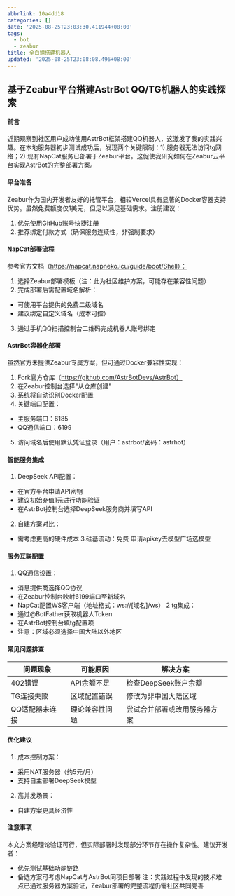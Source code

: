 ```yaml
---
abbrlink: 10a4dd18
categories: []
date: '2025-08-25T23:03:30.411944+08:00'
tags:
  - bot
  - zeabur
title: 全白嫖搭建机器人
updated: '2025-08-25T23:08:08.496+08:00'
---
```

## 基于Zeabur平台搭建AstrBot QQ/TG机器人的实践探索

#### 前言

近期观察到社区用户成功使用AstrBot框架搭建QQ机器人，这激发了我的实践兴趣。在本地服务器初步测试成功后，发现两个关键限制：1) 服务器无法访问tg网络；2) 现有NapCat服务已部署于Zeabur平台。这促使我研究如何在Zeabur云平台实现AstrBot的完整部署方案。

#### 平台准备

Zeabur作为国内开发者友好的托管平台，相较Vercel具有显著的Docker容器支持优势。虽然免费额度仅1美元，但足以满足基础需求。注册建议：

1. 优先使用GitHub账号快捷注册
2. 推荐绑定付款方式（确保服务连续性，非强制要求）

#### NapCat部署流程

参考官方文档（https://napcat.napneko.icu/guide/boot/Shell）：

1. 选择Zeabur部署模板（注：此为社区维护方案，可能存在兼容性问题）
2. 完成部署后需配置域名解析：

- 可使用平台提供的免费二级域名
- 建议绑定自定义域名（成本可控）

3. 通过手机QQ扫描控制台二维码完成机器人账号绑定

#### AstrBot容器化部署

虽然官方未提供Zeabur专属方案，但可通过Docker兼容性实现：

1. Fork官方仓库（https://github.com/AstrBotDevs/AstrBot）
2. 在Zeabur控制台选择"从仓库创建"
3. 系统将自动识别Docker配置
4. 关键端口配置：

- 主服务端口：6185
- QQ通信端口：6199

5. 访问域名后使用默认凭证登录（用户：astrbot/密码：astrhot）

#### 智能服务集成

1. DeepSeek API配置：

- 在官方平台申请API密钥
- 建议初始充值1元进行功能验证
- 在AstrBot控制台选择DeepSeek服务商并填写API

2. 自建方案对比：

- 需考虑更高的硬件成本
  3.硅基流动：免费
  申请apikey去模型广场选模型

#### 服务互联配置

1. QQ通信设置：

- 消息提供商选择QQ协议
- 在Zeabur控制台映射6199端口至新域名
- NapCat配置WS客户端（地址格式：ws://[域名]/ws）
  2 tg集成：
- 通过@BotFather获取机器人Token
- 在AstrBot控制台填tg配置项
- 注意：区域必须选择中国大陆以外地区

#### 常见问题排查

| 问题现象       | 可能原因       | 解决方案                     |
| -------------- | -------------- | ---------------------------- |
| 402错误        | API余额不足    | 检查DeepSeek账户余额         |
| TG连接失败     | 区域配置错误   | 修改为非中国大陆区域         |
| QQ适配器未连接 | 理论兼容性问题 | 尝试合并部署或改用服务器方案 |

#### 优化建议

1. 成本控制方案：

- 采用NAT服务器（约5元/月）
- 支持自主部署DeepSeek模型

2. 高并发场景：

- 自建方案更具经济性

#### 注意事项

本文方案经理论验证可行，但实际部署时发现部分环节存在操作复杂性。建议开发者：

- 优先测试基础功能链路
- 备选方案可考虑NapCat与AstrBot同项目部署
  注：实践过程中发现的技术难点已通过服务器方案验证，Zeabur部署的完整流程仍需社区共同完善
